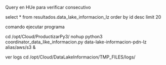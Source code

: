 Query en HUe para verificar consecutivo

select * from resultados.data_lake_informacion_lz order by id desc limit 20


comando ejecutar programa

cd /opt/Cloud/ProductizarPy3/
nohup python3 coordinator_data_like_informacion.py data-lake-informacion-pdn-lz alias/aws/s3 &


ver logs 
cd /opt/Cloud/DataLakeInformacion/TMP_FILES/logs/








